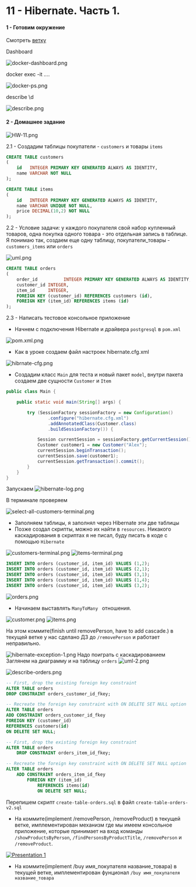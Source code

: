 # 11 - Hibernate. Часть 1.

#### 1 - Готовим окружение

Смотреть [ветку](https://github.com/lalik77/geek-brains-vtb/tree/10-lecture)

Dashboard

![docker-dashboard.png](img%2Fdocker-dashboard.png)

docker exec -it ....

![docker-ps.png](img%2Fdocker-ps.png)

describe \d

![describe.png](img%2Fdescribe.png)

#### 2 - Домашнее задание

![HW-11.png](img%2FHW-11.png)

2.1 - Создадим таблицы покупатели - `customers` и товары `items`

```sql
CREATE TABLE customers
(
    id   INTEGER PRIMARY KEY GENERATED ALWAYS AS IDENTITY,
    name VARCHAR NOT NULL
);
```

```sql
CREATE TABLE items
(
    id   INTEGER PRIMARY KEY GENERATED ALWAYS AS IDENTITY,
    name VARCHAR UNIQUE NOT NULL,
    price DECIMAL(10,2) NOT NULL
);
```

2.2 - Условие задачи: у каждого покупателя свой набор купленный товаров, одна покупка одного товара - это отдельная
запись в таблице. Я понимаю так, создаем еще одну таблицу, покупатели_товары - `customers_items` или
`orders`

![uml.png](img%2Fuml.png)

```sql
CREATE TABLE orders
(
    order_id          INTEGER PRIMARY KEY GENERATED ALWAYS AS IDENTITY,
    customer_id INTEGER,
    item_id     INTEGER,
    FOREIGN KEY (customer_id) REFERENCES customers (id),
    FOREIGN KEY (item_id) REFERENCES items (id)
);
```

2.3 - Написать тестовое консольное приложение

- Начнем с подключения Hibernate и драйвера `postgresql` в `pom.xml`

![pom.xml.png](img%2Fpom.xml.png)

- Как в уроке создаем файл настроек hibernate.cfg.xml

![hibrnate-cfg.png](img%2Fhibrnate-cfg.png)

- Создадим класс `Main` для теста и новый пакет `model`, внутри пакета создаем две сущности
`Customer` и `Item`

```java
public class Main {

    public static void main(String[] args) {

        try (SessionFactory sessionFactory = new Configuration()
                .configure("hibernate.cfg.xml")
                .addAnnotatedClass(Customer.class)
                .buildSessionFactory()) {

            Session currentSession = sessionFactory.getCurrentSession();
            Customer customer1 = new Customer("Alex");
            currentSession.beginTransaction();
            currentSession.save(customer1);
            currentSession.getTransaction().commit();
        }
    }
}
```

Запускаем 
![hibernate-log.png](img%2Fhibernate-log.png)

В терминале проверяем 

![select-all-customers-terminal.png](img%2Fselect-all-customers-terminal.png)

- Заполняем таблицы, я заполнял через Hibernate эти две таблицы
- Позже создал скрипты, можно их найти в `resources`. Никакого каскадирования в скриптах я 
не писал, буду писать в коде с помощью `Hibernate` 

![customers-terminal.png](img%2Fcustomers-terminal.png)
![items-terminal.png](img%2Fitems-terminal.png)

```sql
INSERT INTO orders (customer_id, item_id) VALUES (1,2);
INSERT INTO orders (customer_id, item_id) VALUES (2,1);
INSERT INTO orders (customer_id, item_id) VALUES (3,1);
INSERT INTO orders (customer_id, item_id) VALUES (1,4);
INSERT INTO orders (customer_id, item_id) VALUES (3,2);
```
![orders.png](img%2Forders.png)

- Начинаем выставлять `ManyToMany ` отношения. 

![customer.png](img%2Fcustomer.png)
![items.png](img%2Fitems.png)

На этом коммите(finish until removePerson, have to add cascade.) в текущей ветке 
у нас сделано ДЗ до `/removePerson` и работает неправильно.

![hibernate-exception-1.png](img%2Fhibernate-exception-1.png)
Надо поиграть с каскадированием
Заглянем на диаграмму и на таблицу `orders` 
![uml-2.png](img%2Fuml-2.png)

![describe-orders.png](img%2Fdescribe-orders.png)

```sql
-- First, drop the existing foreign key constraint
ALTER TABLE orders
DROP CONSTRAINT orders_customer_id_fkey;

-- Recreate the foreign key constraint with ON DELETE SET NULL option
ALTER TABLE orders
ADD CONSTRAINT orders_customer_id_fkey
FOREIGN KEY (customer_id)
REFERENCES customers(id)
ON DELETE SET NULL;
```

```sql
-- First, drop the existing foreign key constraint
ALTER TABLE orders
    DROP CONSTRAINT orders_item_id_fkey;

-- Recreate the foreign key constraint with ON DELETE SET NULL option
ALTER TABLE orders
    ADD CONSTRAINT orders_item_id_fkey
        FOREIGN KEY (item_id)
            REFERENCES items(id)
            ON DELETE SET NULL;
```

Перепишем скрипт `create-table-orders.sql` в файл `create-table-orders-v2.sql`

- На коммите(implement /removePerson, /removeProduct) в текущей ветке, имплементирован механизм где мы имеем консольное приложение, которые принимает
на вход команды `/showProductsByPerson`, `/findPersonsByProductTitle`, `/removePerson` и `/removeProduct`.

[![Presentation 1](img/thumb-1.png)](https://youtu.be/aEoC_QchBME "Presentation 1")

- На коммите(implement /buy имя_покупателя название_товара) в текущей ветке, 
имплементирован фунционал `/buy имя_покупателя название_товара` 
